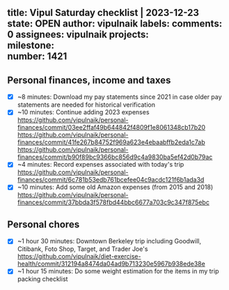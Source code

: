 title:	Vipul Saturday checklist | 2023-12-23
state:	OPEN
author:	vipulnaik
labels:	
comments:	0
assignees:	vipulnaik
projects:	
milestone:	
number:	1421
--
## Personal finances, income and taxes

- [x] ~8 minutes: Download my pay statements since 2021 in case older pay statements are needed for historical verification
- [x] ~10 minutes: Continue adding 2023 expenses https://github.com/vipulnaik/personal-finances/commit/03ee2ffaf49b644842f4809f1e8061348cb17b20 https://github.com/vipulnaik/personal-finances/commit/41fe267b84752f969a623e4ebaabffb2eda1c7ab https://github.com/vipulnaik/personal-finances/commit/b90f89bc9366bc856d9c4a9830ba5ef42d0b79ac
- [x] ~4 minutes: Record expenses associated with today's trip https://github.com/vipulnaik/personal-finances/commit/6c781b53edb761bcefee04c9acdc121f6b1ada3d
- [x] ~10 minutes: Add some old Amazon expenses (from 2015 and 2018) https://github.com/vipulnaik/personal-finances/commit/37bbda3f578fbd44bbc6677a703c9c347f875ebc

## Personal chores

- [x] ~1 hour 30 minutes: Downtown Berkeley trip including Goodwill, Citibank, Foto Shop, Target, and Trader Joe's https://github.com/vipulnaik/diet-exercise-health/commit/312194a8474da04ad9b713230e5967b938ede38e
- [x] ~1 hour 15 minutes: Do some weight estimation for the items in my trip packing checklist
